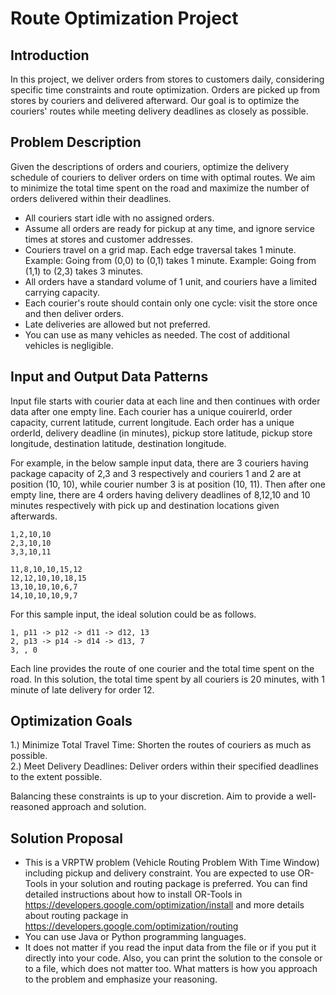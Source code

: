# Route Optimization Project #



## Introduction

In this project, we deliver orders from stores to customers daily, considering specific time constraints and route optimization. Orders are picked up from stores by couriers and delivered afterward. Our goal is to optimize the couriers' routes while meeting delivery deadlines as closely as possible.

## Problem Description

Given the descriptions of orders and couriers, optimize the delivery schedule of couriers to deliver orders on time with optimal routes. We aim to minimize the total time spent on the road and maximize the number of orders delivered within their deadlines.

* All couriers start idle with no assigned orders.
* Assume all orders are ready for pickup at any time, and ignore service times at stores and customer addresses.
* Couriers travel on a grid map. Each edge traversal takes 1 minute.
  Example: Going from (0,0) to (0,1) takes 1 minute.
  Example: Going from (1,1) to (2,3) takes 3 minutes.
* All orders have a standard volume of 1 unit, and couriers have a limited carrying capacity.
* Each courier's route should contain only one cycle: visit the store once and then deliver orders.
* Late deliveries are allowed but not preferred.
* You can use as many vehicles as needed. The cost of additional vehicles is negligible.

## Input and Output Data Patterns

Input file starts with courier data at each line and then continues with order data after one empty line. 
Each courier has a unique couirerId, order capacity, current latitude, current longitude.
Each order has a unique orderId, delivery deadline (in minutes), pickup store latitude, pickup store longitude, destination latitude, destination longitude. 

For example, in the below sample input data, there are 3 couriers having package capacity of 2,3 and 3 respectively and couriers 1 and 2 are at position (10, 10), while courier number 3 is at position (10, 11). Then after one empty line, there are 4 orders having delivery deadlines of 8,12,10 and 10 minutes respectively with pick up and destination locations given afterwards. 
 
```
1,2,10,10
2,3,10,10
3,3,10,11

11,8,10,10,15,12
12,12,10,10,18,15
13,10,10,10,6,7
14,10,10,10,9,7
```

For this sample input, the ideal solution could be as follows. 

```
1, p11 -> p12 -> d11 -> d12, 13
2, p13 -> p14 -> d14 -> d13, 7
3, , 0
```

Each line provides the route of one courier and the total time spent on the road. In this solution, the total time spent by all couriers is 20 minutes, with 1 minute of late delivery for order 12.

## Optimization Goals

1.) Minimize Total Travel Time: Shorten the routes of couriers as much as possible. <br />
2.) Meet Delivery Deadlines: Deliver orders within their specified deadlines to the extent possible. 

Balancing these constraints is up to your discretion. Aim to provide a well-reasoned approach and solution.


## Solution Proposal

* This is a VRPTW problem (Vehicle Routing Problem With Time Window) including pickup and delivery constraint. You are expected to use OR-Tools in your solution and routing package is preferred. You can find detailed instructions about how to install OR-Tools in https://developers.google.com/optimization/install and more details about routing package in https://developers.google.com/optimization/routing
* You can use Java or Python programming languages. 
* It does not matter if you read the input data from the file or if you put it directly into your code. Also, you can print the solution to the console or to a file, which does not matter too. What matters is how you approach to the problem and emphasize your reasoning. 
